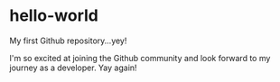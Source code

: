 # hello-world
My first Github repository...yey!

I'm so excited at joining the Github community and look forward to my journey as a developer. Yay again!
